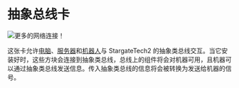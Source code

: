 # 抽象总线卡

![更多的网络连接！](oredict:opencomputers:abstractBusCard)

这张卡允许[电脑](../general/computer.md)、[服务器](server1.md)和[机器人](../block/robot.md)与 StargateTech2 的抽象类总线交互。当它安装好时，这些方块会连接到抽象类总线，总线上的组件将会对机器可用，且机器可以通过抽象类总线发送信息。传入抽象类总线的信息将会被转换为发送给机器的信号。
